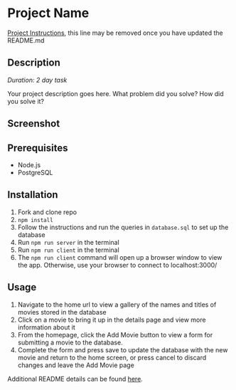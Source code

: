 # Project Name



[Project Instructions](./INSTRUCTIONS.md), this line may be removed once you have updated the README.md

## Description

*Duration: 2 day task*

Your project description goes here. What problem did you solve? How did you solve it?

## Screenshot

## Prerequisites

- Node.js
- PostgreSQL

## Installation

1. Fork and clone repo
2. `npm install`
3. Follow the instructions and run the queries in `database.sql` to set up the database
4. Run `npm run server` in the terminal
5. Run `npm run client` in the terminal
6. The `npm run client` command will open up a browser window to view the app. Otherwise, use your browser to connect to localhost:3000/

## Usage

1. Navigate to the home url to view a gallery of the names and titles of movies stored in the database
2. Click on a movie to bring it up in the details page and view more information about it
3. From the homepage, click the Add Movie button to view a form for submitting a movie to the database.
4. Complete the form and press save to update the database with the new movie and return to the home screen, or press cancel to discard changes and leave the Add Movie page

Additional README details can be found [here](https://github.com/PrimeAcademy/readme-template/blob/master/README.md).

